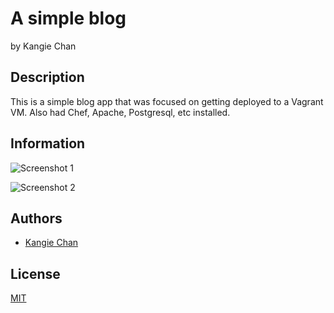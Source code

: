 A simple blog
========================
by Kangie Chan

## Description
This is a simple blog app that was focused on getting deployed to a Vagrant VM. Also had Chef, Apache, Postgresql, etc installed.

## Information

![Screenshot 1](app/assets/images/)

![Screenshot 2](app/assets/images/)


## Authors

* [Kangie Chan](https://github.com/aries0420)


## License

[MIT][2]

[2]: http://opensource.org/licenses/MIT
